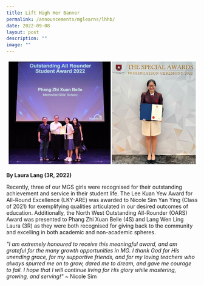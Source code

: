 ```yaml
---
title: Lift High Her Banner
permalink: /announcements/mglearns/lhhb/
date: 2022-09-08
layout: post
description: ""
image: ""
---
```

![](/images/Highlights/2022/mgl-lhhb.jpg)

**By Laura Lang (3R, 2022)**

Recently, three of our MGS girls were recognised for their outstanding achievement and service in their student life. The Lee Kuan Yew Award for All-Round Excellence (LKY-ARE) was awarded to Nicole Sim Yan Ying (Class of 2021) for exemplifying qualities articulated in our desired outcomes of education. Additionally, the North West Outstanding All-Rounder (OARS) Award was presented to Phang Zhi Xuan Belle (4S) and Lang Wen Ling Laura (3R) as they were both recognised for giving back to the community and excelling in both academic and non-academic spheres. 

*"I am extremely honoured to receive this meaningful award, and am grateful for the many growth opportunities in MG. I thank God for His unending grace, for my supportive friends, and for my loving teachers who always spurred me on to grow, dared me to dream, and gave me courage to fail. I hope that I will continue living for His glory while mastering, growing, and serving!"* ~ Nicole Sim